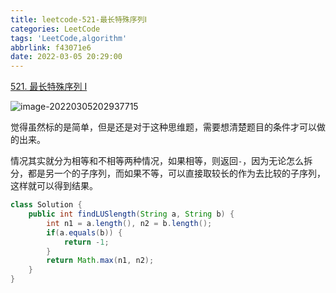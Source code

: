 ```yaml
---
title: leetcode-521-最长特殊序列Ⅰ
categories: LeetCode
tags: 'LeetCode,algorithm'
abbrlink: f43071e6
date: 2022-03-05 20:29:00
---
```


[521. 最长特殊序列 Ⅰ](https://leetcode-cn.com/problems/longest-uncommon-subsequence-i/)

![image-20220305202937715](https://gitee.com/cao_ziqiang/img/raw/master/20220305202937.png)

觉得虽然标的是简单，但是还是对于这种思维题，需要想清楚题目的条件才可以做的出来。

情况其实就分为相等和不相等两种情况，如果相等，则返回`-`，因为无论怎么拆分，都是另一个的子序列，而如果不等，可以直接取较长的作为去比较的子序列，这样就可以得到结果。

```java
class Solution {
    public int findLUSlength(String a, String b) {
        int n1 = a.length(), n2 = b.length();
        if(a.equals(b)) {
            return -1;
        }
        return Math.max(n1, n2);
    }
}
```

